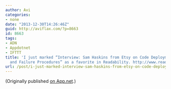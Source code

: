 ```yaml
---
author: Avi
categories:
- none
date: "2013-12-30T14:26:46Z"
guid: http://aviflax.com/?p=8663
id: 8663
tags:
- ADN
- Appdotnet
- IFTTT
title: 'I just marked “Interview: Sam Haskins from Etsy on Code Deployment, Monitoring
  and Failure Procedures” as a favorite in Readability. http://www.readability.com/articles/f1alsrf0'
url: /post/i-just-marked-interview-sam-haskins-from-etsy-on-code-deployment-monitoring-and-failure-procedures-as-a-favorite-in-readability-httpwww-readability-comarticlesf1alsrf0/
---
```

(Originally published [on App.net](http://alpha.app.net/aviflax/post/18534760).)